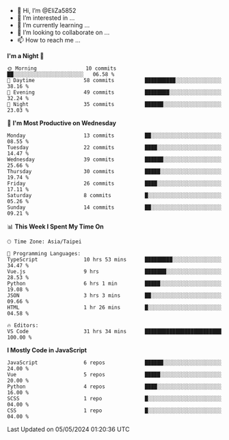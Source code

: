 - 👋 Hi, I’m @EliZa5852
- 👀 I’m interested in ...
- 🌱 I’m currently learning ...
- 💞️ I’m looking to collaborate on ...
- 📫 How to reach me ...

<!--START_SECTION:waka-->
**I'm a Night 🦉** 

```text
🌞 Morning                10 commits          ██░░░░░░░░░░░░░░░░░░░░░░░   06.58 % 
🌆 Daytime                58 commits          ██████████░░░░░░░░░░░░░░░   38.16 % 
🌃 Evening                49 commits          ████████░░░░░░░░░░░░░░░░░   32.24 % 
🌙 Night                  35 commits          ██████░░░░░░░░░░░░░░░░░░░   23.03 % 
```
📅 **I'm Most Productive on Wednesday** 

```text
Monday                   13 commits          ██░░░░░░░░░░░░░░░░░░░░░░░   08.55 % 
Tuesday                  22 commits          ████░░░░░░░░░░░░░░░░░░░░░   14.47 % 
Wednesday                39 commits          ██████░░░░░░░░░░░░░░░░░░░   25.66 % 
Thursday                 30 commits          █████░░░░░░░░░░░░░░░░░░░░   19.74 % 
Friday                   26 commits          ████░░░░░░░░░░░░░░░░░░░░░   17.11 % 
Saturday                 8 commits           █░░░░░░░░░░░░░░░░░░░░░░░░   05.26 % 
Sunday                   14 commits          ██░░░░░░░░░░░░░░░░░░░░░░░   09.21 % 
```


📊 **This Week I Spent My Time On** 

```text
🕑︎ Time Zone: Asia/Taipei

💬 Programming Languages: 
TypeScript               10 hrs 53 mins      █████████░░░░░░░░░░░░░░░░   34.47 % 
Vue.js                   9 hrs               ███████░░░░░░░░░░░░░░░░░░   28.53 % 
Python                   6 hrs 1 min         █████░░░░░░░░░░░░░░░░░░░░   19.08 % 
JSON                     3 hrs 3 mins        ██░░░░░░░░░░░░░░░░░░░░░░░   09.66 % 
HTML                     1 hr 26 mins        █░░░░░░░░░░░░░░░░░░░░░░░░   04.58 % 

🔥 Editors: 
VS Code                  31 hrs 34 mins      █████████████████████████   100.00 % 
```

**I Mostly Code in JavaScript** 

```text
JavaScript               6 repos             ██████░░░░░░░░░░░░░░░░░░░   24.00 % 
Vue                      5 repos             █████░░░░░░░░░░░░░░░░░░░░   20.00 % 
Python                   4 repos             ████░░░░░░░░░░░░░░░░░░░░░   16.00 % 
SCSS                     1 repo              █░░░░░░░░░░░░░░░░░░░░░░░░   04.00 % 
CSS                      1 repo              █░░░░░░░░░░░░░░░░░░░░░░░░   04.00 % 
```




 Last Updated on 05/05/2024 01:20:36 UTC
<!--END_SECTION:waka-->
